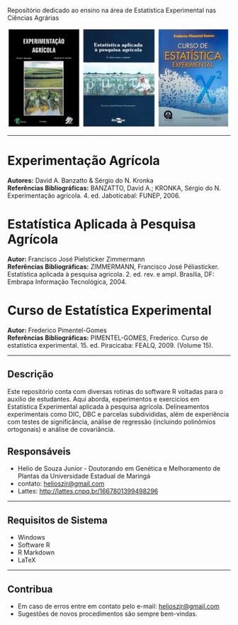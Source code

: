 Repositório dedicado ao ensino na área de Estatística Experimental nas Ciências Agrárias

![](estatistica.png)

***
# Experimentação Agrícola  
**Autores:** David A. Banzatto & Sérgio do N. Kronka   
**Referências Bibliográficas:** BANZATTO, David A.; KRONKA, Sérgio do N. Experimentação agrícola. 4. ed. Jaboticabal: FUNEP, 2006.

# Estatística Aplicada à Pesquisa Agrícola  
**Autor:** Francisco José Pielsticker Zimmermann  
**Referências Bibliográficas:** ZIMMERMANN, Francisco José Péliasticker. Estatística aplicada à pesquisa agrícola. 2. ed. rev. e ampl. Brasília, DF: Embrapa Informação Tecnológica, 2004.

# Curso de Estatística Experimental  
**Autor:** Frederico Pimentel-Gomes  
**Referências Bibliográficas:** PIMENTEL-GOMES, Frederico. Curso de estatística experimental. 15. ed. Piracicaba: FEALQ, 2009. (Volume 15).

---

## Descrição

Este repositório conta com diversas rotinas do software R voltadas para o auxilio de estudantes. Aqui aborda, experimentos e exercicios em Estatística Experimental aplicada à pesquisa agrícola. Delineamentos experimentais como DIC, DBC e parcelas subdivididas, além de experiência com testes de significância, análise de regressão (incluindo polinômios ortogonais) e análise de covariância.

## Responsáveis

- Helio de Souza Junior - Doutorando em Genética e Melhoramento de Plantas da Universidade Estadual de Maringá 
- contato: helioszjr@gmail.com
- Lattes: http://lattes.cnpq.br/1667801399498296

***
## Requisitos de Sistema

- Windows
- Software R
- R Markdown
- LaTeX

***
## Contribua

- Em caso de erros entre em contato pelo e-mail: helioszjr@gmail.com
- Sugestões de novos procedimentos são sempre bem-vindas.


